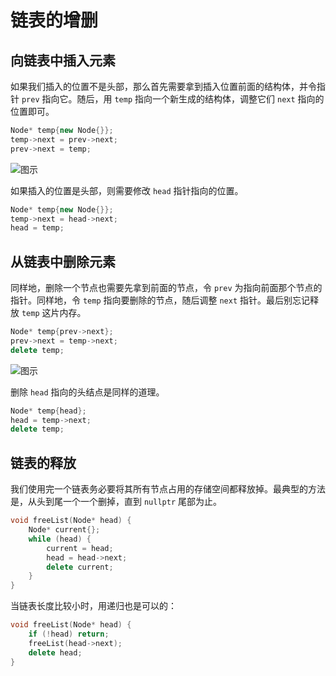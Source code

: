 # 链表的增删

## 向链表中插入元素

如果我们插入的位置不是头部，那么首先需要拿到插入位置前面的结构体，并令指针 `prev` 指向它。随后，用 `temp` 指向一个新生成的结构体，调整它们 `next` 指向的位置即可。

```cpp
Node* temp{new Node{}};
temp->next = prev->next;
prev->next = temp;
```

![图示](https://z3.ax1x.com/2021/01/26/sjlbjS.png)

如果插入的位置是头部，则需要修改 `head` 指针指向的位置。

```cpp
Node* temp{new Node{}};
temp->next = head->next;
head = temp;
```

## 从链表中删除元素

同样地，删除一个节点也需要先拿到前面的节点，令 `prev` 为指向前面那个节点的指针。同样地，令 `temp` 指向要删除的节点，随后调整 `next` 指针。最后别忘记释放 `temp` 这片内存。

```cpp
Node* temp{prev->next};
prev->next = temp->next;
delete temp;
```

![图示](https://z3.ax1x.com/2021/01/26/sj165n.png)

删除 `head` 指向的头结点是同样的道理。

```cpp
Node* temp{head};
head = temp->next;
delete temp;
```

## 链表的释放

我们使用完一个链表务必要将其所有节点占用的存储空间都释放掉。最典型的方法是，从头到尾一个一个删掉，直到 `nullptr` 尾部为止。

```cpp
void freeList(Node* head) {
    Node* current{};
    while (head) {
        current = head;
        head = head->next;
        delete current;
    }
}
```

当链表长度比较小时，用递归也是可以的：

```cpp
void freeList(Node* head) {
    if (!head) return;
    freeList(head->next);
    delete head;
}
```